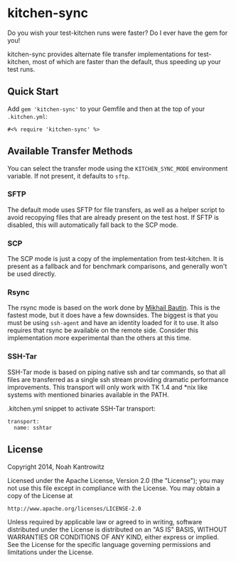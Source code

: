 kitchen-sync
============

Do you wish your test-kitchen runs were faster? Do I ever have the gem for you!

kitchen-sync provides alternate file transfer implementations for test-kitchen,
most of which are faster than the default, thus speeding up your test runs.

Quick Start
-----------

Add `gem 'kitchen-sync'` to your Gemfile and then at the top of your
`.kitchen.yml`:

```
#<% require 'kitchen-sync' %>
```

Available Transfer Methods
--------------------------

You can select the transfer mode using the `KITCHEN_SYNC_MODE` environment
variable. If not present, it defaults to `sftp`.

### SFTP

The default mode uses SFTP for file transfers, as well as a helper script to
avoid recopying files that are already present on the test host. If SFTP is
disabled, this will automatically fall back to the SCP mode.

### SCP

The SCP mode is just a copy of the implementation from test-kitchen. It is
present as a fallback and for benchmark comparisons, and generally won't be
used directly.

### Rsync

The rsync mode is based on the work done by [Mikhail Bautin](https://github.com/test-kitchen/test-kitchen/pull/359).
This is the fastest mode, but it does have a few downsides. The biggest is that
you must be using `ssh-agent` and have an identity loaded for it to use. It also
requires that rsync be available on the remote side. Consider this implementation
more experimental than the others at this time.

### SSH-Tar

SSH-Tar mode is based on piping native ssh and tar commands, so that all files are
transferred as a single ssh stream providing dramatic performance improvements.
This transport will only work with TK 1.4 and *nix like systems with mentioned
binaries available in the PATH.

.kitchen.yml snippet to activate SSH-Tar transport:
```
transport:
  name: sshtar
```

License
-------

Copyright 2014, Noah Kantrowitz

Licensed under the Apache License, Version 2.0 (the "License");
you may not use this file except in compliance with the License.
You may obtain a copy of the License at

    http://www.apache.org/licenses/LICENSE-2.0

Unless required by applicable law or agreed to in writing, software
distributed under the License is distributed on an "AS IS" BASIS,
WITHOUT WARRANTIES OR CONDITIONS OF ANY KIND, either express or implied.
See the License for the specific language governing permissions and
limitations under the License.
